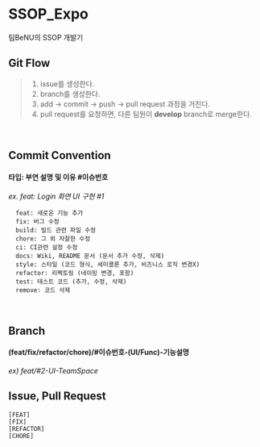 # SSOP_Expo
팀BeNU의 SSOP 개발기


## Git Flow
>1) issue를 생성한다. <br/>
>2) branch를 생성한다. <br/>
>3) add → commit → push → pull request 과정을 거친다. <br/>
>4) pull request를 요청하면, 다른 팀원이 **develop** branch로 merge한다. <br/>
<br/>

## Commit Convention
#### 타입: 부연 설명 및 이유 #이슈번호<br/>
<i>ex. feat: Login 화면 UI 구현 #1</i>

```
  feat: 새로운 기능 추가
  fix: 버그 수정
  build: 빌드 관련 파일 수정
  chore: 그 외 자잘한 수정
  ci: CI관련 설정 수정
  docs: Wiki, README 문서 (문서 추가 수정, 삭제)
  style: 스타일 (코드 형식, 세미콜론 추가, 비즈니스 로직 변경X)
  refactor: 리팩토링 (네이밍 변경, 포함)
  test: 테스트 코드 (추가, 수정, 삭제)
  remove: 코드 삭제
```
<br/>

## Branch
#### (feat/fix/refactor/chore)/#이슈번호-(UI/Func)-기능설명 <br/>
<i> ex) feat/#2-UI-TeamSpace</i>
<br/>

## Issue, Pull Request
```
[FEAT]
[FIX]
[REFACTOR]
[CHORE]
```
